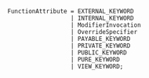<!-- This file is generated automatically by infrastructure scripts. Please don't edit by hand. -->

```{ .ebnf .slang-ebnf #FunctionAttribute }
FunctionAttribute = EXTERNAL_KEYWORD
                  | INTERNAL_KEYWORD
                  | ModifierInvocation
                  | OverrideSpecifier
                  | PAYABLE_KEYWORD
                  | PRIVATE_KEYWORD
                  | PUBLIC_KEYWORD
                  | PURE_KEYWORD
                  | VIEW_KEYWORD;
```
